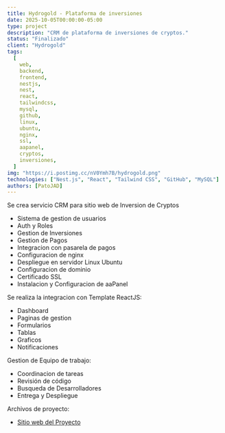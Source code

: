 ```yaml
---
title: Hydrogold - Plataforma de inversiones
date: 2025-10-05T00:00:00-05:00
type: project
description: "CRM de plataforma de inversiones de cryptos."
status: "Finalizado"
client: "Hydrogold"
tags:
  [
    web,
    backend,
    frontend,
    nestjs,
    nest,
    react,
    tailwindcss,
    mysql,
    github,
    linux,
    ubuntu,
    nginx,
    ssl,
    aapanel,
    cryptos,
    inversiones,
  ]
img: "https://i.postimg.cc/nV0Ymh7B/hydrogold.png"
technologies: ["Nest.js", "React", "Tailwind CSS", "GitHub", "MySQL"]
authors: [PatoJAD]
---
```


Se crea servicio CRM para sitio web de Inversion de Cryptos

- Sistema de gestion de usuarios
- Auth y Roles
- Gestion de Inversiones
- Gestion de Pagos
- Integracion con pasarela de pagos
- Configuracion de nginx
- Despliegue en servidor Linux Ubuntu
- Configuracion de dominio
- Certificado SSL
- Instalacion y Configuracion de aaPanel

Se realiza la integracion con Template ReactJS:

- Dashboard
- Paginas de gestion
- Formularios
- Tablas
- Graficos
- Notificaciones

Gestion de Equipo de trabajo:
- Coordinacion de tareas
- Revisión de código
- Busqueda de Desarrolladores
- Entrega y Despliegue

Archivos de proyecto:

- [Sitio web del Proyecto](https://hydrogold.io/)
